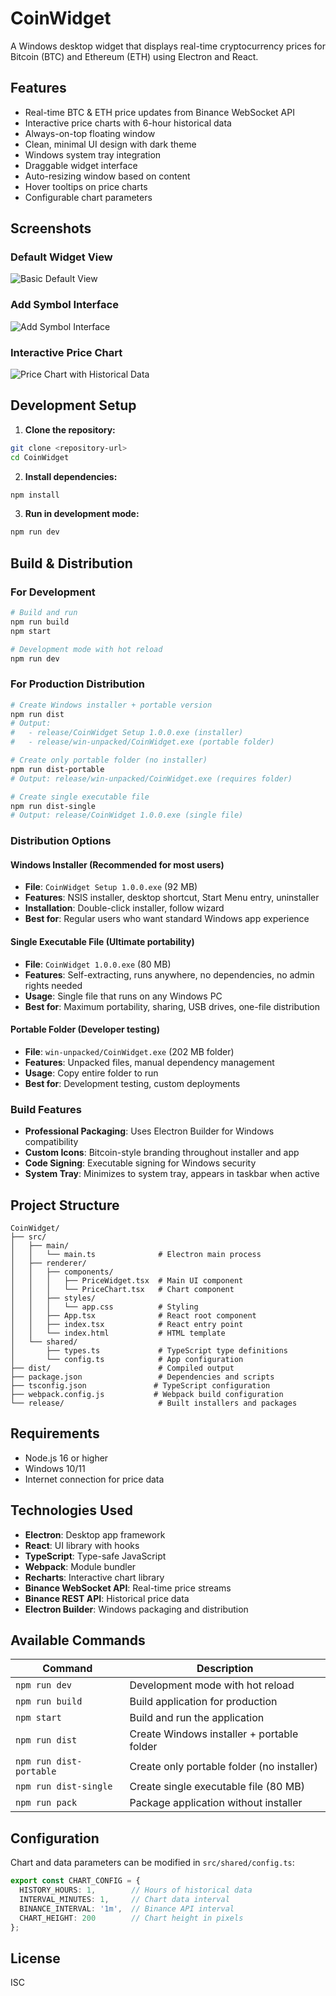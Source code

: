 # CoinWidget

A Windows desktop widget that displays real-time cryptocurrency prices for Bitcoin (BTC) and Ethereum (ETH) using Electron and React.

## Features

- Real-time BTC & ETH price updates from Binance WebSocket API
- Interactive price charts with 6-hour historical data
- Always-on-top floating window
- Clean, minimal UI design with dark theme
- Windows system tray integration
- Draggable widget interface
- Auto-resizing window based on content
- Hover tooltips on price charts
- Configurable chart parameters

## Screenshots

### Default Widget View
![Basic Default View](docs/images/basic_default.png)

### Add Symbol Interface
![Add Symbol Interface](docs/images/add_symbol.png)

### Interactive Price Chart
![Price Chart with Historical Data](docs/images/price_chart.png)


## Development Setup

1. **Clone the repository:**
```bash
git clone <repository-url>
cd CoinWidget
```

2. **Install dependencies:**
```bash
npm install
```

3. **Run in development mode:**
```bash
npm run dev
```

## Build & Distribution

### For Development
```bash
# Build and run
npm run build
npm start

# Development mode with hot reload
npm run dev
```

### For Production Distribution
```bash
# Create Windows installer + portable version
npm run dist
# Output:
#   - release/CoinWidget Setup 1.0.0.exe (installer)
#   - release/win-unpacked/CoinWidget.exe (portable folder)

# Create only portable folder (no installer)
npm run dist-portable
# Output: release/win-unpacked/CoinWidget.exe (requires folder)

# Create single executable file
npm run dist-single
# Output: release/CoinWidget 1.0.0.exe (single file)
```

### Distribution Options

#### Windows Installer (Recommended for most users)
- **File**: `CoinWidget Setup 1.0.0.exe` (92 MB)
- **Features**: NSIS installer, desktop shortcut, Start Menu entry, uninstaller
- **Installation**: Double-click installer, follow wizard
- **Best for**: Regular users who want standard Windows app experience

#### Single Executable File (Ultimate portability)
- **File**: `CoinWidget 1.0.0.exe` (80 MB)
- **Features**: Self-extracting, runs anywhere, no dependencies, no admin rights needed
- **Usage**: Single file that runs on any Windows PC
- **Best for**: Maximum portability, sharing, USB drives, one-file distribution

#### Portable Folder (Developer testing)
- **File**: `win-unpacked/CoinWidget.exe` (202 MB folder)
- **Features**: Unpacked files, manual dependency management
- **Usage**: Copy entire folder to run
- **Best for**: Development testing, custom deployments

### Build Features
- **Professional Packaging**: Uses Electron Builder for Windows compatibility
- **Custom Icons**: Bitcoin-style branding throughout installer and app
- **Code Signing**: Executable signing for Windows security
- **System Tray**: Minimizes to system tray, appears in taskbar when active

## Project Structure

```
CoinWidget/
├── src/
│   ├── main/
│   │   └── main.ts              # Electron main process
│   ├── renderer/
│   │   ├── components/
│   │   │   ├── PriceWidget.tsx  # Main UI component
│   │   │   └── PriceChart.tsx   # Chart component
│   │   ├── styles/
│   │   │   └── app.css          # Styling
│   │   ├── App.tsx              # React root component
│   │   ├── index.tsx            # React entry point
│   │   └── index.html           # HTML template
│   └── shared/
│       ├── types.ts             # TypeScript type definitions
│       └── config.ts            # App configuration
├── dist/                        # Compiled output
├── package.json                 # Dependencies and scripts
├── tsconfig.json               # TypeScript configuration
├── webpack.config.js           # Webpack build configuration
└── release/                     # Built installers and packages
```

## Requirements

- Node.js 16 or higher
- Windows 10/11
- Internet connection for price data

## Technologies Used

- **Electron**: Desktop app framework
- **React**: UI library with hooks
- **TypeScript**: Type-safe JavaScript
- **Webpack**: Module bundler
- **Recharts**: Interactive chart library
- **Binance WebSocket API**: Real-time price streams
- **Binance REST API**: Historical price data
- **Electron Builder**: Windows packaging and distribution

## Available Commands

| Command | Description |
|---------|-------------|
| `npm run dev` | Development mode with hot reload |
| `npm run build` | Build application for production |
| `npm start` | Build and run the application |
| `npm run dist` | Create Windows installer + portable folder |
| `npm run dist-portable` | Create only portable folder (no installer) |
| `npm run dist-single` | Create single executable file (80 MB) |
| `npm run pack` | Package application without installer |

## Configuration

Chart and data parameters can be modified in `src/shared/config.ts`:

```typescript
export const CHART_CONFIG = {
  HISTORY_HOURS: 1,        // Hours of historical data
  INTERVAL_MINUTES: 1,     // Chart data interval
  BINANCE_INTERVAL: '1m',  // Binance API interval
  CHART_HEIGHT: 200        // Chart height in pixels
};
```

## License

ISC